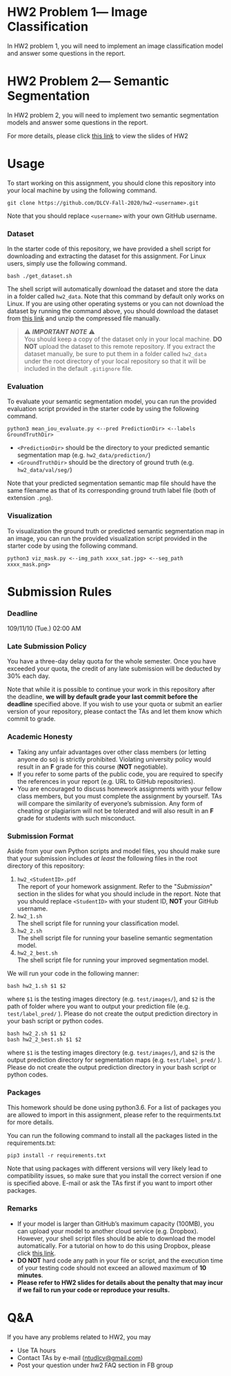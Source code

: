 
# HW2 Problem 1― Image Classification
In HW2 problem 1, you will need to implement an image classification model and answer some questions in the report.

# HW2 Problem 2― Semantic Segmentation
In HW2 problem 2, you will need to implement two semantic segmentation models and answer some questions in the report.

For more details, please click [this link](https://drive.google.com/file/d/1tJhyt7HSUVdnT2w2uJEakn7BiIApfZ8Y/view?usp=sharing) to view the slides of HW2 

# Usage
To start working on this assignment, you should clone this repository into your local machine by using the following command.

    git clone https://github.com/DLCV-Fall-2020/hw2-<username>.git
Note that you should replace `<username>` with your own GitHub username.

### Dataset
In the starter code of this repository, we have provided a shell script for downloading and extracting the dataset for this assignment. For Linux users, simply use the following command.

    bash ./get_dataset.sh
The shell script will automatically download the dataset and store the data in a folder called `hw2_data`. Note that this command by default only works on Linux. If you are using other operating systems or you can not download the dataset by running the command above, you should download the dataset from [this link](https://drive.google.com/file/d/12RIwW5jN1vrIn8ap1V4-m567I9tUCCBT/view?usp=sharinghttps://drive.google.com/file/d/12RIwW5jN1vrIn8ap1V4-m567I9tUCCBT/view?usp=sharing) and unzip the compressed file manually.

> ⚠️ ***IMPORTANT NOTE*** ⚠️  
> You should keep a copy of the dataset only in your local machine. **DO NOT** upload the dataset to this remote repository. If you extract the dataset manually, be sure to put them in a folder called `hw2_data` under the root directory of your local repository so that it will be included in the default `.gitignore` file.

### Evaluation
To evaluate your semantic segmentation model, you can run the provided evaluation script provided in the starter code by using the following command.

    python3 mean_iou_evaluate.py <--pred PredictionDir> <--labels GroundTruthDir>

 - `<PredictionDir>` should be the directory to your predicted semantic segmentation map (e.g. `hw2_data/prediction/`)
 - `<GroundTruthDir>` should be the directory of ground truth (e.g. `hw2_data/val/seg/`)

Note that your predicted segmentation semantic map file should have the same filename as that of its corresponding ground truth label file (both of extension ``.png``).

### Visualization
To visualization the ground truth or predicted semantic segmentation map in an image, you can run the provided visualization script provided in the starter code by using the following command.

    python3 viz_mask.py <--img_path xxxx_sat.jpg> <--seg_path xxxx_mask.png>

# Submission Rules
### Deadline
109/11/10 (Tue.) 02:00 AM

### Late Submission Policy
You have a three-day delay quota for the whole semester. Once you have exceeded your quota, the credit of any late submission will be deducted by 30% each day.

Note that while it is possible to continue your work in this repository after the deadline, **we will by default grade your last commit before the deadline** specified above. If you wish to use your quota or submit an earlier version of your repository, please contact the TAs and let them know which commit to grade.

### Academic Honesty
-   Taking any unfair advantages over other class members (or letting anyone do so) is strictly prohibited. Violating university policy would result in an **F** grade for this course (**NOT** negotiable).    
-   If you refer to some parts of the public code, you are required to specify the references in your report (e.g. URL to GitHub repositories).      
-   You are encouraged to discuss homework assignments with your fellow class members, but you must complete the assignment by yourself. TAs will compare the similarity of everyone’s submission. Any form of cheating or plagiarism will not be tolerated and will also result in an **F** grade for students with such misconduct.


### Submission Format
Aside from your own Python scripts and model files, you should make sure that your submission includes *at least* the following files in the root directory of this repository:
 1.   `hw2_<StudentID>.pdf`  
The report of your homework assignment. Refer to the "*Submission*" section in the slides for what you should include in the report. Note that you should replace `<StudentID>` with your student ID, **NOT** your GitHub username.
 2.   `hw2_1.sh`  
The shell script file for running your classification model.
 3.   `hw2_2.sh`  
The shell script file for running your baseline semantic segmentation model.
 4.   `hw2_2_best.sh`  
The shell script file for running your improved segmentation model.

We will run your code in the following manner:

    bash hw2_1.sh $1 $2
where `$1` is the testing images directory (e.g. `test/images/`), and `$2` is the path of folder where you want to output your prediction file (e.g. `test/label_pred/` ). Please do not create the output prediction directory in your bash script or python codes.

    bash hw2_2.sh $1 $2
    bash hw2_2_best.sh $1 $2
where `$1` is the testing images directory (e.g. `test/images/`), and `$2` is the output prediction directory for segmentation maps (e.g. `test/label_pred/` ). Please do not create the output prediction directory in your bash script or python codes.

### Packages
This homework should be done using python3.6. For a list of packages you are allowed to import in this assignment, please refer to the requirments.txt for more details.

You can run the following command to install all the packages listed in the requirements.txt:

    pip3 install -r requirements.txt

Note that using packages with different versions will very likely lead to compatibility issues, so make sure that you install the correct version if one is specified above. E-mail or ask the TAs first if you want to import other packages.

### Remarks
- If your model is larger than GitHub’s maximum capacity (100MB), you can upload your model to another cloud service (e.g. Dropbox). However, your shell script files should be able to download the model automatically. For a tutorial on how to do this using Dropbox, please click [this link](https://goo.gl/XvCaLR).
- **DO NOT** hard code any path in your file or script, and the execution time of your testing code should not exceed an allowed maximum of **10 minutes**.
- **Please refer to HW2 slides for details about the penalty that may incur if we fail to run your code or reproduce your results.**

# Q&A
If you have any problems related to HW2, you may
- Use TA hours
- Contact TAs by e-mail ([ntudlcv@gmail.com](mailto:ntudlcv@gmail.com))
- Post your question under hw2 FAQ section in FB group
